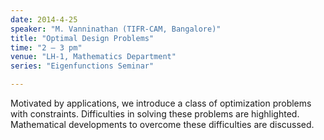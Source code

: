 ```yaml
---
date: 2014-4-25
speaker: "M. Vanninathan (TIFR-CAM, Bangalore)"
title: "Optimal Design Problems"
time: "2 – 3 pm" 
venue: "LH-1, Mathematics Department"
series: "Eigenfunctions Seminar"

---
```

Motivated by applications, we introduce a class of optimization problems with constraints. Difficulties in solving these problems are highlighted. Mathematical developments to overcome these difficulties are discussed.
